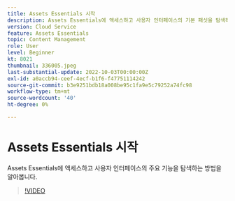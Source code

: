 ```yaml
---
title: Assets Essentials 시작
description: Assets Essentials에 액세스하고 사용자 인터페이스의 기본 패싯을 탐색하는 방법을 알아봅니다.
version: Cloud Service
feature: Assets Essentials
topic: Content Management
role: User
level: Beginner
kt: 8021
thumbnail: 336005.jpeg
last-substantial-update: 2022-10-03T00:00:00Z
exl-id: a0accb94-ceef-4ecf-b1f6-f47751114242
source-git-commit: b3e9251bdb18a008be95c1fa9e5c79252a74fc98
workflow-type: tm+mt
source-wordcount: '40'
ht-degree: 0%

---
```


# Assets Essentials 시작

Assets Essentials에 액세스하고 사용자 인터페이스의 주요 기능을 탐색하는 방법을 알아봅니다.

>[!VIDEO](https://video.tv.adobe.com/v/336005?quality=12&learn=on)
